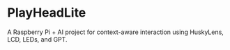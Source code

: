 # PlayHeadLite

A Raspberry Pi + AI project for context-aware interaction using HuskyLens, LCD, LEDs, and GPT.
